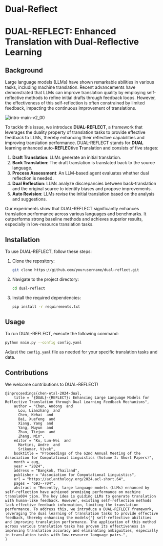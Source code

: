 # Dual-Reflect

# DUAL-REFLECT: Enhanced Translation with Dual-Reflective Learning

## Background

Large language models (LLMs) have shown remarkable abilities in various tasks, including machine translation. Recent advancements have demonstrated that LLMs can improve translation quality by employing self-reflective methods to refine initial drafts through feedback loops. However, the effectiveness of this self-reflection is often constrained by limited feedback, impacting the continuous improvement of translations.

![intro-main-v2_00](https://github.com/user-attachments/assets/ff9d89d6-b000-4306-a7bc-fd2c3f794bda)

To tackle this issue, we introduce **DUAL-REFLECT**, a framework that leverages the duality property of translation tasks to provide effective feedback to LLMs, thereby enhancing their reflective capabilities and improving translation performance. DUAL-REFLECT stands for **DUAL** learning enhanced auto-**REFLEC**tive **T**ranslation and consists of five stages:



1. **Draft Translation**: LLMs generate an initial translation.
2. **Back Translation**: The draft translation is translated back to the source language.
3. **Process Assessment**: An LLM-based agent evaluates whether dual reflection is needed.
4. **Dual Reflection**: LLMs analyze discrepancies between back-translation and the original source to identify biases and propose improvements.
5. **Auto Revision**: LLMs revise the initial translation based on the analysis and suggestions.

Our experiments show that DUAL-REFLECT significantly enhances translation performance across various languages and benchmarks. It outperforms strong baseline methods and achieves superior results, especially in low-resource translation tasks.

## Installation

To use DUAL-REFLECT, follow these steps:

1. Clone the repository:
   ```bash
   git clone https://github.com/yourusername/dual-reflect.git
   ```

2. Navigate to the project directory:
   ```bash
   cd dual-reflect
   ```

3. Install the required dependencies:
   ```bash
   pip install -r requirements.txt
   ```

## Usage

To run DUAL-REFLECT, execute the following command:

```bash
python main.py --config config.yaml
```

Adjust the `config.yaml` file as needed for your specific translation tasks and data.

## Contributions

We welcome contributions to DUAL-REFLECT! 

```
@inproceedings{chen-etal-2024-dual,
    title = "{DUAL}-{REFLECT}: Enhancing Large Language Models for Reflective Translation through Dual Learning Feedback Mechanisms",
    author = "Chen, Andong  and
      Lou, Lianzhang  and
      Chen, Kehai  and
      Bai, Xuefeng  and
      Xiang, Yang  and
      Yang, Muyun  and
      Zhao, Tiejun  and
      Zhang, Min",
    editor = "Ku, Lun-Wei  and
      Martins, Andre  and
      Srikumar, Vivek",
    booktitle = "Proceedings of the 62nd Annual Meeting of the Association for Computational Linguistics (Volume 2: Short Papers)",
    month = aug,
    year = "2024",
    address = "Bangkok, Thailand",
    publisher = "Association for Computational Linguistics",
    url = "https://aclanthology.org/2024.acl-short.64",
    pages = "693--704",
    abstract = "Recently, large language models (LLMs) enhanced by self-reflection have achieved promising performance on machine transla004 tion. The key idea is guiding LLMs to generate translation with human-like feedback. However, existing self-reflection methods lack effective feedback information, limiting the translation performance. To address this, we introduce a DUAL-REFLECT framework, leveraging the dual learning of translation tasks to provide effective feedback, thereby enhancing the models{'} self-reflective abilities and improving translation performance. The application of this method across various translation tasks has proven its effectiveness in improving translation accuracy and eliminating ambiguities, especially in translation tasks with low-resource language pairs.",
}
```
